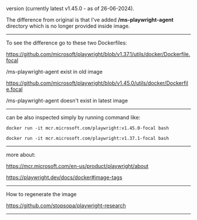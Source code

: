 


version (currently latest v1.45.0 - as of 26-06-2024).

The difference from original is that I've added **/ms-playwright-agent** directory which is no longer provided inside image.


---



To see the difference go to these two Dockerfiles:
 
https://github.com/microsoft/playwright/blob/v1.37.1/utils/docker/Dockerfile.focal

/ms-playwright-agent exist in old image
    
https://github.com/microsoft/playwright/blob/v1.45.0/utils/docker/Dockerfile.focal

/ms-playwright-agent doesn't exist in latest image


---


can be also inspected simply by running command like:
```
docker run -it mcr.microsoft.com/playwright:v1.45.0-focal bash

docker run -it mcr.microsoft.com/playwright:v1.37.1-focal bash
```


---



more about: 

https://mcr.microsoft.com/en-us/product/playwright/about

https://playwright.dev/docs/docker#image-tags


---

How to regenerate the image

https://github.com/stopsopa/playwright-research




---


```


```
